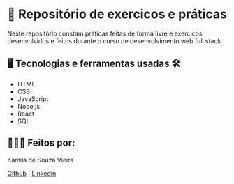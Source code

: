 # 📁 Repositório de exercicos e práticas

Neste repositório constam práticas feitas de forma livre e exercicos desenvolvidos e feitos durante o curso de desenvolvimento web full stack.

## 🖥️ Tecnologias e ferramentas usadas 🛠️

- HTML
- CSS
- JavaScript
- Node.js
- React
- SQL

## 👩🏻‍💻 Feitos por:

Kamila de Souza Vieira

<a href=https://github.com/kamilavieira>Github</a> | <a href=https://www.linkedin.com/in/kamila-de-souza-vieira-25b58a168/>Linkedin</a>
